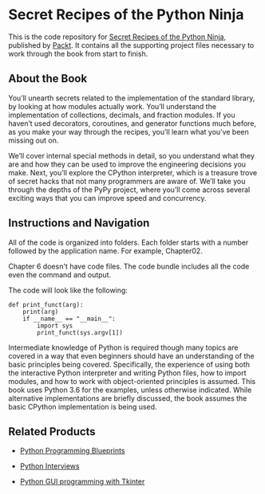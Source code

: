# Secret Recipes of the Python Ninja
This is the code repository for [Secret Recipes of the Python Ninja](https://www.packtpub.com/application-development/secret-recipes-python-ninja?utm_source=github&utm_medium=repository&utm_campaign=9781788294874), published by [Packt](https://www.packtpub.com/?utm_source=github). It contains all the supporting project files necessary to work through the book from start to finish.
## About the Book
You’ll unearth secrets related to the implementation of the standard library, by looking at how modules actually work. You’ll understand the implementation of collections, decimals, and fraction modules. If you haven’t used decorators, coroutines, and generator functions much before, as you make your way through the recipes, you’ll learn what you’ve been missing out on.

We’ll cover internal special methods in detail, so you understand what they are and how they can be used to improve the engineering decisions you make. Next, you’ll explore the CPython interpreter, which is a treasure trove of secret hacks that not many programmers are aware of. We’ll take you through the depths of the PyPy project, where you’ll come across several exciting ways that you can improve speed and concurrency.
## Instructions and Navigation
All of the code is organized into folders. Each folder starts with a number followed by the application name. For example, Chapter02.

Chapter 6 doesn't have code files. The code bundle includes all the code even the command and output.

The code will look like the following:
```
def print_funct(arg):
    print(arg)
    if __name__ == "__main__":
        import sys
        print_funct(sys.argv[1])
```

Intermediate knowledge of Python is required though many topics are covered in a way that even beginners should have an understanding of the basic principles being covered. Specifically, the experience of using both the interactive Python interpreter and writing Python files, how to import modules, and how to work with object-oriented principles is assumed.
This book uses Python 3.6 for the examples, unless otherwise indicated. While alternative implementations are briefly discussed, the book assumes the basic CPython implementation is being used.

## Related Products
* [Python Programming Blueprints](https://www.packtpub.com/application-development/python-programming-blueprints?utm_source=github&utm_medium=repository&utm_campaign=9781786468161)

* [Python Interviews](https://www.packtpub.com/web-development/python-interviews?utm_source=github&utm_medium=repository&utm_campaign=9781788399081)

* [Python GUI programming with Tkinter](https://www.packtpub.com/application-development/python-gui-programming-tkinter?utm_source=github&utm_medium=repository&utm_campaign=9781788835886)


